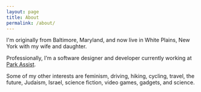 ```yaml
---
layout: page
title: About
permalink: /about/
---
```


I'm originally from Baltimore, Maryland, and now live in White Plains, New York with my wife and daughter.

Professionally, I’m a software designer and developer currently working at [Park Assist](http://parkassist.com/).

Some of my other interests are feminism, driving, hiking, cycling, travel, the future, Judaism, Israel, science fiction, video games, gadgets, and science.
